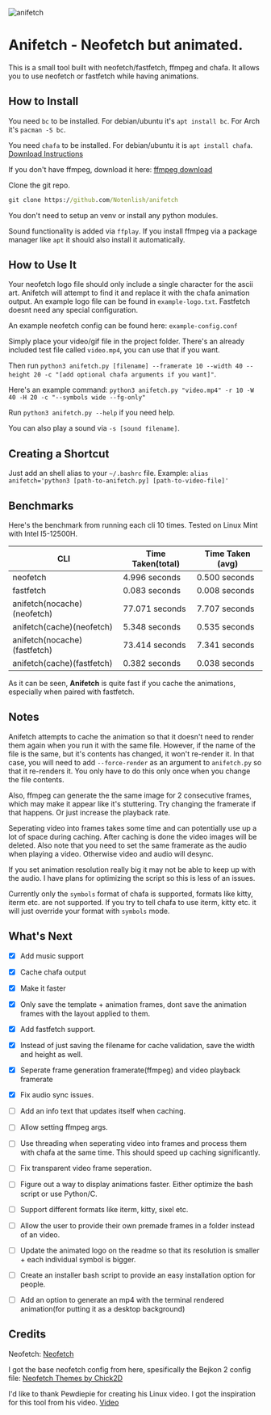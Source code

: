 ![anifetch](anifetch.webp)

# Anifetch - Neofetch but animated.

This is a small tool built with neofetch/fastfetch, ffmpeg and chafa. It allows you to use neofetch or fastfetch while having animations.

## How to Install
You need `bc` to be installed. For debian/ubuntu it's `apt install bc`. For Arch it's `pacman -S bc`.

You need `chafa` to be installed. For debian/ubuntu it is `apt install chafa`. [Download Instructions](https://hpjansson.org/chafa/download/)

If you don't have ffmpeg, download it here: [ffmpeg download](https://www.ffmpeg.org/download.html)

Clone the git repo.

```cmd
git clone https://github.com/Notenlish/anifetch
```

You don't need to setup an venv or install any python modules.

Sound functionality is added via `ffplay`. If you install ffmpeg via a package manager like `apt` it should also install it automatically.

## How to Use It

Your neofetch logo file should only include a single character for the ascii art. Anifetch will attempt to find it and replace it with the chafa animation output. An example logo file can be found in `example-logo.txt`. Fastfetch doesnt need any special configuration.

An example neofetch config can be found here: `example-config.conf`

Simply place your video/gif file in the project folder. There's an already included test file called `video.mp4`, you can use that if you want.

Then run `python3 anifetch.py [filename] --framerate 10 --width 40 --height 20 -c "[add optional chafa arguments if you want]"`.

Here's an example command: `python3 anifetch.py "video.mp4" -r 10 -W 40 -H 20 -c "--symbols wide --fg-only"`

Run `python3 anifetch.py --help` if you need help.

You can also play a sound via `-s [sound filename]`.

## Creating a Shortcut

Just add an shell alias to your `~/.bashrc` file. Example: `alias anifetch='python3 [path-to-anifetch.py] [path-to-video-file]'`

## Benchmarks

Here's the benchmark from running each cli 10 times. Tested on Linux Mint with Intel I5-12500H.

| CLI                          | Time Taken(total) | Time Taken (avg) |
| ---------------------------- | ----------------- | ---------------- |
| neofetch                     | 4.996 seconds     | 0.500 seconds    |
| fastfetch                    | 0.083 seconds     | 0.008 seconds    |
| anifetch(nocache)(neofetch)  | 77.071 seconds    | 7.707 seconds    |
| anifetch(cache)(neofetch)    | 5.348 seconds     | 0.535 seconds    |
| anifetch(nocache)(fastfetch) | 73.414 seconds    | 7.341 seconds    |
| anifetch(cache)(fastfetch)   | 0.382 seconds     | 0.038 seconds    |

As it can be seen, **Anifetch** is quite fast if you cache the animations, especially when paired with fastfetch.

## Notes

Anifetch attempts to cache the animation so that it doesn't need to render them again when you run it with the same file. However, if the name of the file is the same, but it's contents has changed, it won't re-render it. In that case, you will need to add `--force-render` as an argument to `anifetch.py` so that it re-renders it. You only have to do this only once when you change the file contents.

Also, ffmpeg can generate the the same image for 2 consecutive frames, which may make it appear like it's stuttering. Try changing the framerate if that happens. Or just increase the playback rate.

Seperating video into frames takes some time and can potentially use up a lot of space during caching. After caching is done the video images will be deleted. Also note that you need to set the same framerate as the audio when playing a video. Otherwise video and audio will desync.

If you set animation resolution really big it may not be able to keep up with the audio. I have plans for optimizing the script so this is less of an issues.

Currently only the `symbols` format of chafa is supported, formats like kitty, iterm etc. are not supported. If you try to tell chafa to use iterm, kitty etc. it will just override your format with `symbols` mode.

## What's Next

- [x] Add music support

- [x] Cache chafa output

- [x] Make it faster

- [x] Only save the template + animation frames, dont save the animation frames with the layout applied to them.

- [x] Add fastfetch support.

- [x] Instead of just saving the filename for cache validation, save the width and height as well.

- [x] Seperate frame generation framerate(ffmpeg) and video playback framerate

- [x] Fix audio sync issues.

- [ ] Add an info text that updates itself when caching.

- [ ] Allow setting ffmpeg args.

- [ ] Use threading when seperating video into frames and process them with chafa at the same time. This should speed up caching significantly.

- [ ] Fix transparent video frame seperation.

- [ ] Figure out a way to display animations faster. Either optimize the bash script or use Python/C.

- [ ] Support different formats like iterm, kitty, sixel etc.

- [ ] Allow the user to provide their own premade frames in a folder instead of an video.

- [ ] Update the animated logo on the readme so that its resolution is smaller + each individual symbol is bigger.

- [ ] Create an installer bash script to provide an easy installation option for people.

- [ ] Add an option to generate an mp4 with the terminal rendered animation(for putting it as a desktop background)

## Credits

Neofetch: [Neofetch](https://github.com/dylanaraps/neofetch)

I got the base neofetch config from here, spesifically the Bejkon 2 config file: [Neofetch Themes by Chick2D](https://github.com/Chick2D/neofetch-themes)

I'd like to thank Pewdiepie for creating his Linux video. I got the inspiration for this tool from his video. [Video](https://m.youtube.com/watch?v=pVI_smLgTY0&t=878s&pp=ygUJcGV3ZGllcGll)
